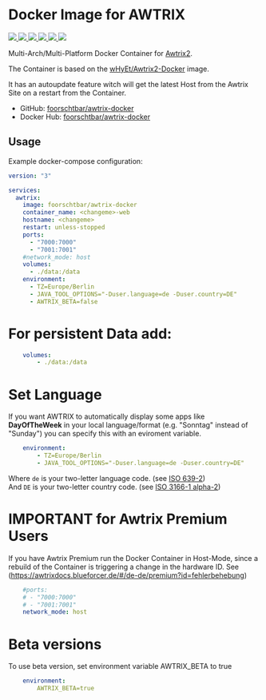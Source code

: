 # Docker Image for AWTRIX #

[
  ![](https://img.shields.io/docker/v/foorschtbar/awtrix-docker?style=plastic)
  ![](https://img.shields.io/docker/pulls/foorschtbar/awtrix-docker?style=plastic)
  ![](https://img.shields.io/docker/stars/foorschtbar/awtrix-docker?style=plastic)
  ![](https://img.shields.io/docker/image-size/foorschtbar/awtrix-docker?style=plastic)
  ![](https://img.shields.io/docker/cloud/build/foorschtbar/awtrix-docker?style=plastic)
](https://hub.docker.com/repository/docker/foorschtbar/awtrix-docker)
[
  ![](https://img.shields.io/github/last-commit/foorschtbar/awtrix-docker?style=plastic)
](https://github.com/foorschtbar/awtrix-docker)

Multi-Arch/Multi-Platform Docker Container for [Awtrix2](https://blueforcer.de/2019/01/04/awtrix-2-0/).

The Container is based on the [wHyEt/Awtrix2-Docker](https://github.com/wHyEt/Awtrix2-Docker) image.

It has an autoupdate feature witch will get the latest Host from the Awtrix Site on a restart from the Container.

* GitHub: [foorschtbar/awtrix-docker](https://github.com/foorschtbar/awtrix-docker)
* Docker Hub: [foorschtbar/awtrix-docker](https://hub.docker.com/r/foorschtbar/awtrix-docker)

## Usage ##

Example docker-compose configuration:

```yml
version: "3"

services:
  awtrix:
    image: foorschtbar/awtrix-docker
    container_name: <changeme>-web
    hostname: <changeme>
    restart: unless-stopped
    ports:
      - "7000:7000"
      - "7001:7001"
    #network_mode: host
    volumes:
      - ./data:/data
    environment:
      - TZ=Europe/Berlin
      - JAVA_TOOL_OPTIONS="-Duser.language=de -Duser.country=DE"
      - AWTRIX_BETA=false
```

# For persistent Data add:

```yml
    volumes:
        - ./data:/data
```

# Set Language

If you want AWTRIX to automatically display some apps like **DayOfTheWeek** in your local language/format (e.g. "Sonntag" instead of "Sunday") you can specify this with an eviroment variable.

```yml
    environment:
        - TZ=Europe/Berlin
        - JAVA_TOOL_OPTIONS="-Duser.language=de -Duser.country=DE"
```


Where `de` is your two-letter language code. (see [ISO 639-2](https://en.wikipedia.org/wiki/List_of_ISO_639-1_codes))  
And `DE` is your two-letter country code. (see [ISO 3166-1 alpha-2](https://en.wikipedia.org/wiki/ISO_3166-1_alpha-2))

# IMPORTANT for Awtrix Premium Users

If you have Awtrix Premium run the Docker Container in Host-Mode, since a rebuild of the Container is triggering a change in the hardware ID. See (https://awtrixdocs.blueforcer.de/#/de-de/premium?id=fehlerbehebung)

```yml
    #ports:
    # - "7000:7000"
    # - "7001:7001"
    network_mode: host
```

# Beta versions

To use beta version, set environment variable AWTRIX_BETA to true

```yml
    environment:
        AWTRIX_BETA=true
```